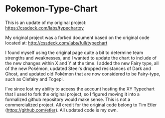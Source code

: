 # Pokemon-Type-Chart
This is an update of my original project: https://cssdeck.com/labs/typechartxy

My original project was a forked document based on the original code located at: http://cssdeck.com/labs/full/typechart

I found myself using the original page quite a bit to determine team strengths and weaknesses, and I wanted to update the chart to include of the new changes within X and Y at the time. I added the new Fairy type, all of the new Pokémon, updated Steel's dropped resistances of Dark and Ghost, and updated old Pokémon that are now considered to be Fairy-type, such as Clefairy and Togepi.

I've since lost my ability to access the account hosting the XY Typechart that I used to fork the original project, so I figured moving it into a formalized github repository would make sense. This is not a commercialized project. All credit for the original code belong to Tim Etler (https://github.com/etler). All updated code is my own.

